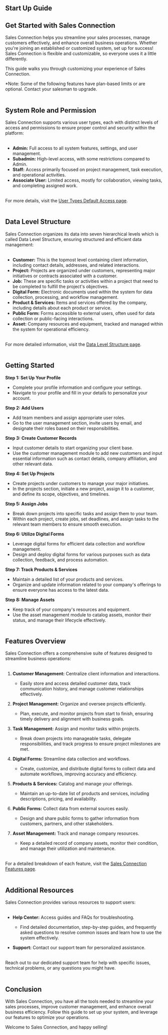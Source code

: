 ## Start Up Guide

## Get Started with Sales Connection

Sales Connection helps you streamline your sales processes, manage customers effectively, and enhance overall business operations. Whether you're joining an established or customized system, set up for success! Sales Connection is flexible and customizable, so everyone uses it a little differently.<br>

This guide walks you through customizing your experience of Sales Connection.<br>

*Note: Some of the following features have plan-based limits or are optional. Contact your salesman to upgrade.<br><br>


## System Role and Permission

Sales Connection supports various user types, each with distinct levels of access and permissions to ensure proper control and security within the platform:<br><br>

- **Admin:** Full access to all system features, settings, and user management.
- **Subadmin:** High-level access, with some restrictions compared to Admin.
- **Staff:** Access primarily focused on project management, task execution, and operational activities.
- **Associate User:** Limited access, mostly for collaboration, viewing tasks, and completing assigned work.<br><br>
  
For more details, visit the [User Types Default Access page](https://salesconnection.github.io/Sales-Connection-Support/User_Types_Default_Access.html).<br><br>


## Data Level Structure

Sales Connection organizes its data into seven hierarchical levels which is called Data Level Structure, ensuring structured and efficient data management:<br><br>

- **Customer:** This is the topmost level containing client information, including contact details, addresses, and related interactions.
- **Project:** Projects are organized under customers, representing major initiatives or contracts associated with a customer.
- **Job:** These are specific tasks or activities within a project that need to be completed to fulfill the project's objectives.
- **Digital Form:** Electronic documents used within the system for data collection, processing, and workflow management.
- **Product & Services:** Items and services offered by the company, including details about each product or service.
- **Public Form:** Forms accessible to external users, often used for data collection or public-facing interactions.
- **Asset:** Company resources and equipment, tracked and managed within the system for operational efficiency.<br><br>

For more detailed information, visit the [Data Level Structure page](https://salesconnection.github.io/Sales-Connection-Support/Data_Level_Structure.html).<br><br>


## Getting Started

**Step 1: Set Up Your Profile**<br>
- Complete your profile information and configure your settings.
- Navigate to your profile and fill in your details to personalize your account.<br>

**Step 2: Add Users**
- Add team members and assign appropriate user roles.
- Go to the user management section, invite users by email, and designate their roles based on their responsibilities.<br>

**Step 3: Create Customer Records**
- Input customer details to start organizing your client base.
- Use the customer management module to add new customers and input essential information such as contact details, company affiliation, and other relevant data.<br>

**Step 4: Set Up Projects**
- Create projects under customers to manage your major initiatives.
- In the projects section, initiate a new project, assign it to a customer, and define its scope, objectives, and timelines.<br>

**Step 5: Assign Jobs**
- Break down projects into specific tasks and assign them to your team.
- Within each project, create jobs, set deadlines, and assign tasks to the relevant team members to ensure smooth execution.<br>

**Step 6: Utilize Digital Forms**
- Leverage digital forms for efficient data collection and workflow management.
- Design and deploy digital forms for various purposes such as data collection, feedback, and process automation.<br>

**Step 7: Track Products & Services**
- Maintain a detailed list of your products and services.
- Organize and update information related to your company's offerings to ensure everyone has access to the latest data.<br>

**Step 8: Manage Assets**
- Keep track of your company's resources and equipment.
- Use the asset management module to catalog assets, monitor their status, and manage their lifecycle effectively.<br><br>


## Features Overview

Sales Connection offers a comprehensive suite of features designed to streamline business operations:<br><br>

1. **Customer Management:** Centralize client information and interactions.
   - Easily store and access detailed customer data, track communication history, and manage customer relationships effectively.

2. **Project Management:** Organize and oversee projects efficiently.
   - Plan, execute, and monitor projects from start to finish, ensuring timely delivery and alignment with business goals.
     
3. **Task Management:** Assign and monitor tasks within projects.

   - Break down projects into manageable tasks, delegate responsibilities, and track progress to ensure project milestones are met.

4. **Digital Forms:** Streamline data collection and workflows.
   - Create, customize, and distribute digital forms to collect data and automate workflows, improving accuracy and efficiency.

5. **Products & Services:** Catalog and manage your offerings.
   - Maintain an up-to-date list of products and services, including descriptions, pricing, and availability.

6. **Public Forms:** Collect data from external sources easily.
   - Design and share public forms to gather information from customers, partners, and other stakeholders.

7. **Asset Management:** Track and manage company resources.
   - Keep a detailed record of company assets, monitor their condition, and manage their utilization and maintenance.<br><br>

For a detailed breakdown of each feature, visit the [Sales Connection Features page](https://salesconnection.github.io/Sales-Connection-Support/#features-knowledge).<br><br>


## Additional Resources

Sales Connection provides various resources to support users:<br><br>

- **Help Center:** Access guides and FAQs for troubleshooting.
  - Find detailed documentation, step-by-step guides, and frequently asked questions to resolve common issues and learn how to use the system effectively.
    
- **Support:** Contact our support team for personalized assistance.<br><br>

Reach out to our dedicated support team for help with specific issues, technical problems, or any questions you might have.<br><br>


## Conclusion

With Sales Connection, you have all the tools needed to streamline your sales processes, improve customer management, and enhance overall business efficiency. Follow this guide to set up your system, and leverage our features to optimize your operations.<br>

Welcome to Sales Connection, and happy selling!<br><br>

<!-- [Link Text](https://salesconnection.github.io/Sales-Connection-Support/Start_Up_Guide.html) -->
